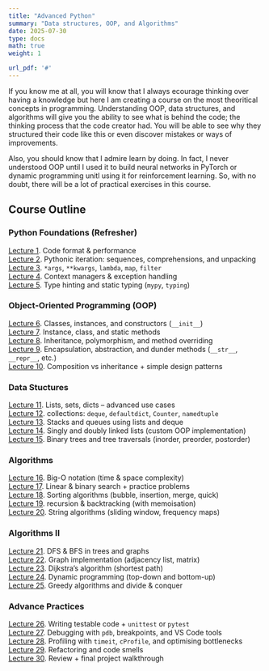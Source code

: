 ```yaml
---
title: "Advanced Python"
summary: "Data structures, OOP, and Algorithms"
date: 2025-07-30
type: docs
math: true
weight: 1

url_pdf: '#'
---
```


If you know me at all, you will know that I always ecourage thinking over having a knowledge but here I am creating a course on the most theoritical concepts in programming. Understanding OOP, data structures, and algorithms will give you the ability to see what is behind the code; the thinking process that the code creator had. You will be able to see why they structured their code like this or even discover mistakes or ways of improvements.

Also, you should know that I admire learn by doing. In fact, I never understood OOP until I used it to build neural networks in PyTorch or dynamic programming unitl using it for reinforcement learning. So, with no doubt, there will be a lot of practical exercises in this course.


## Course Outline

### Python Foundations (Refresher)

[Lecture 1](lecture1). Code format & performance <br>
[Lecture 2](lecture2). Pythonic iteration: sequences, comprehensions, and unpacking <br>
[Lecture 3](#). `*args`, `**kwargs`, `lambda`, `map`, `filter`<br>
[Lecture 4](#). Context managers & exception handling <br>
[Lecture 5](#). Type hinting and static typing (`mypy`, `typing`) <br>

### Object-Oriented Programming (OOP)
[Lecture 6](#). Classes, instances, and constructors (`__init__`) <br>
[Lecture 7](#). Instance, class, and static methods <br>
[Lecture 8](#). Inheritance, polymorphism, and method overriding <br>
[Lecture 9](#). Encapsulation, abstraction, and dunder methods (`__str__`, `__repr__`, etc.) <br>
[Lecture 10](#). Composition vs inheritance + simple design patterns <br>

### Data Stuctures
[Lecture 11](#). Lists, sets, dicts – advanced use cases <br>
[Lecture 12](#). collections: `deque`, `defaultdict`, `Counter`, `namedtuple` <br>
[Lecture 13](#). Stacks and queues using lists and deque <br>
[Lecture 14](#). Singly and doubly linked lists (custom OOP implementation) <br>
[Lecture 15](#). Binary trees and tree traversals (inorder, preorder, postorder) <br>

### Algorithms 
[Lecture 16](#). Big-O notation (time & space complexity) <br>
[Lecture 17](#). Linear & binary search + practice problems <br>
[Lecture 18](#). Sorting algorithms (bubble, insertion, merge, quick) <br>
[Lecture 19](#). recursion & backtracking (with memoisation) <br>
[Lecture 20](#). String algorithms (sliding window, frequency maps) <br>


### Algorithms II
[Lecture 21](#). DFS & BFS in trees and graphs <br>
[Lecture 22](#). Graph implementation (adjacency list, matrix) <br>
[Lecture 23](#). Dijkstra’s algorithm (shortest path) <br>
[Lecture 24](#). Dynamic programming (top-down and bottom-up) <br>
[Lecture 25](#). Greedy algorithms and divide & conquer <br>

### Advance Practices
[Lecture 26](#). Writing testable code + `unittest` or `pytest` <br>
[Lecture 27](#). Debugging with `pdb`, breakpoints, and VS Code tools <br>
[Lecture 28](#). Profiling with `timeit`, `cProfile`, and optimising bottlenecks <br>
[Lecture 29](#). Refactoring and code smells <br>
[Lecture 30](#). Review + final project walkthrough <br>

